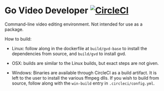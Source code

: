 # Go Video Developer [![CircleCI](https://circleci.com/gh/DianeLooney/gvd/tree/master.svg?style=svg)](https://circleci.com/gh/DianeLooney/gvd/tree/master)

Command-line video editing environment. Not intended for use as a package.

How to build:

* Linux: follow along in the dockerfile at `build/gvd-base` to install the dependencies from source, and `build/gvd` to install gvd.

* OSX: builds are similar to the Linux builds, but exact steps are not given.

* Windows: Binaries are available through CircleCI as a build artifact. It is left to the user to install the various ffmpeg dlls. If you wish to build from source, follow along with the `win-build` entry in `.circleci/config.yml`.
